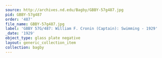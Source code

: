 ```yaml
---
source: http://archives.nd.edu/Bagby/GBBY-57g487.jpg
pid: GBBY-57g487
order: '487'
file_name: GBBY-57g487.jpg
label: 'GBBY 57G/487: William F. Cronin (Captain): Swimming - 1929'
_date: '1929'
object_type: glass plate negative
layout: generic_collection_item
collection: bagby
---
```

